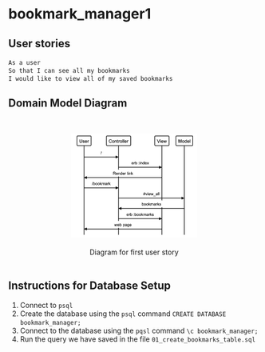 # bookmark_manager1

## User stories

```
As a user
So that I can see all my bookmarks
I would like to view all of my saved bookmarks
```

## Domain Model Diagram
<br>
<p align="center">
  <img src="https://github.com/Sumner1185/bookmark_manager1/blob/master/diagrams/user_story1.png" width="50%">
  <br><br>
 Diagram for first user story
 <br><br>
  
  
## Instructions for Database Setup

1. Connect to `psql`
2. Create the database using the `psql` command `CREATE DATABASE bookmark_manager;`
3. Connect to the database using the `pqsl` command `\c bookmark_manager;`
4. Run the query we have saved in the file `01_create_bookmarks_table.sql`
